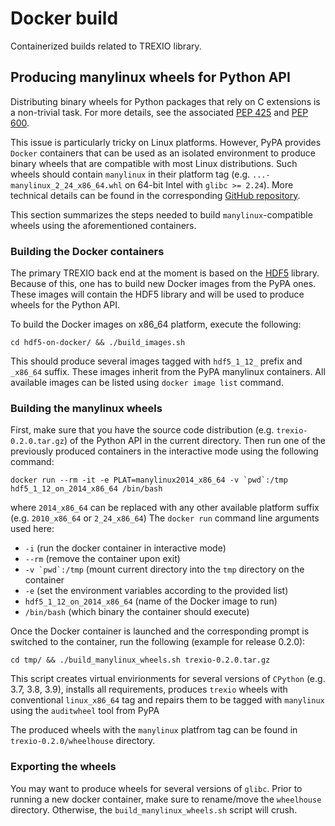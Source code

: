 # Docker build

Containerized builds related to TREXIO library.

## Producing manylinux wheels for Python API

Distributing binary wheels for Python packages that rely on C extensions is a non-trivial task.
For more details, see the associated 
[PEP 425](https://www.python.org/dev/peps/pep-0425/) and 
[PEP 600](https://www.python.org/dev/peps/pep-0600/).

This issue is particularly tricky on Linux platforms. However, PyPA provides `Docker` containers
that can be used as an isolated environment to produce binary wheels that are compatible with most Linux distributions.
Such wheels should contain `manylinux` in their platform tag 
(e.g. `...-manylinux_2_24_x86_64.whl` on 64-bit Intel with `glibc >= 2.24`). 
More technical details can be found in the corresponding [GitHub repository](https://github.com/pypa/manylinux).

This section summarizes the steps needed to build `manylinux`-compatible wheels using the aforementioned containers.


### Building the Docker containers

The primary TREXIO back end at the moment is based on the [HDF5](https://portal.hdfgroup.org/display/HDF5/HDF5) library.
Because of this, one has to build new Docker images from the PyPA ones. 
These images will contain the HDF5 library and will be used to produce wheels for the Python API.

To build the Docker images on x86_64 platform, execute the following:

`cd hdf5-on-docker/ && ./build_images.sh`

This should produce several images tagged with `hdf5_1_12_` prefix and `_x86_64` suffix. 
These images inherit from the PyPA manylinux containers.
All available images can be listed using `docker image list` command.


### Building the manylinux wheels

First, make sure that you have the source code distribution 
(e.g. `trexio-0.2.0.tar.gz`) of the Python API in the current directory.
Then run one of the previously produced containers in the interactive mode using the following command:

``docker run --rm -it -e PLAT=manylinux2014_x86_64 -v `pwd`:/tmp hdf5_1_12_on_2014_x86_64 /bin/bash``

where `2014_x86_64` can be replaced with any other available platform suffix (e.g. `2010_x86_64` or `2_24_x86_64`)
The `docker run` command line arguments used here:

  - `-i` (run the docker container in interactive mode)
  - `--rm` (remove the container upon exit)
  - ``-v `pwd`:/tmp`` (mount current directory into the `tmp` directory on the container
  - `-e` (set the environment variables according to the provided list)
  - `hdf5_1_12_on_2014_x86_64` (name of the Docker image to run)
  - `/bin/bash` (which binary the container should execute)

Once the Docker container is launched and the corresponding prompt is switched to the container, run the following (example for release 0.2.0):

`cd tmp/ && ./build_manylinux_wheels.sh trexio-0.2.0.tar.gz`

This script creates virtual envirionments for several versions of `CPython` (e.g. 3.7, 3.8, 3.9), 
installs all requirements, 
produces `trexio` wheels with conventional `linux_x86_64` tag and
repairs them to be tagged with `manylinux` using the `auditwheel` tool from PyPA

The produced wheels with the `manylinux` platfrom tag can be found in `trexio-0.2.0/wheelhouse` directory.


### Exporting the wheels

You may want to produce wheels for several versions of `glibc`. 
Prior to running a new docker container, make sure to rename/move the `wheelhouse` directory.
Otherwise, the `build_manylinux_wheels.sh` script will crush.

